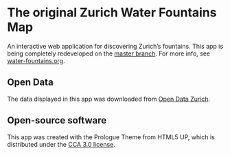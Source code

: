 # The original Zurich Water Fountains Map
An interactive web application for discovering Zurich’s fountains. This app is being completely redeveloped on the [master branch](https://github.com/mmmatthew/proximap). For more info, see [water-fountains.org](//water-fountains.org).
## Open Data
The data displayed in this app was downloaded from [Open Data Zurich](https://data.stadt-zuerich.ch/).

## Open-source software
This app was created with the Prologue Theme from HTML5 UP, which is distributed under the [CCA 3.0 license](http://creativecommons.org/licenses/by/3.0/).
